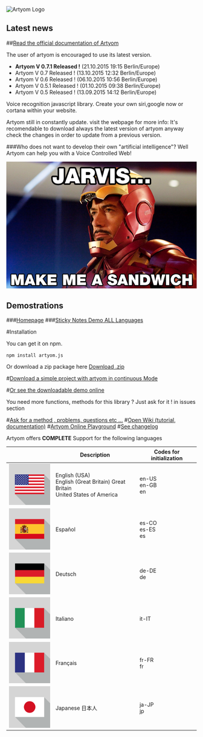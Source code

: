 ![Artyom Logo](https://raw.githubusercontent.com/sdkcarlos/artyom.js/master/src/images/artyomjs-logo.png)

## Latest news
##[Read the official documentation of Artyom](https://sdkcarlos.gitbooks.io/artyom/content/index.html)

The user of artyom is encouraged to use its latest version.

- **Artyom V 0.7.1 Released !** (21.10.2015 19:15 Berlin/Europe)
- Artyom V 0.7 Released ! (13.10.2015 12:32 Berlin/Europe)
- Artyom V 0.6 Released ! (06.10.2015 10:56 Berlin/Europe)
- Artyom V 0.5.1 Released ! (01.10.2015 09:38 Berlin/Europe)
- Artyom V 0.5 Released ! (13.09.2015 14:12 Berlin/Europe)

Voice recognition javascript library. Create your own siri,google now or cortana within your website.

Artyom still in constantly update.
visit the webpage for more info:
It's recomendable to download always the latest version of artyom anyway check the changes in order to update from a previous version.

###Who does not want to develop their own "artificial intelligence"? Well Artyom can help you with a Voice Controlled Web!

<p align="center">
  <img src="https://raw.githubusercontent.com/sdkcarlos/sdkcarlos.github.io/master/sites/artyom-resources/images/artyom_make_sandwich.jpg" alt="Artyom example use"/>
</p>

## Demostrations
###[Homepage](http://sdkcarlos.github.io/sites/artyom.html)
###[Sticky Notes Demo ALL Languages](https://sdkcarlos.github.io/demo-sites/artyom/artyom_sticky_notes.html)

#Installation
 
You can get it on npm.

```shell
npm install artyom.js
```
Or download a zip package here [Download .zip](https://github.com/sdkcarlos/artyom.js/raw/master/public/artyom-source.zip)

#[Download a simple project with artyom in continuous Mode](https://github.com/sdkcarlos/sdkcarlos.github.io/raw/master/demo-sites/artyom-continuous-demo.zip)


#[Or see the downloadable demo online](https://sdkcarlos.github.io/demo-sites/artyom-demo-continuous.html)

You need more functions, methods for this library ? Just ask for it ! in issues section


#[Ask for a method , problems, questions etc ...](https://github.com/sdkcarlos/artyom.js/issues)
#[Open Wiki (tutorial, documentation)](https://github.com/sdkcarlos/artyom.js/wiki)
#[Artyom Online Playground](https://sdkcarlos.github.io/sites/artyomplayground.html)
#[See changelog](https://sdkcarlos.gitbooks.io/artyom/content/chapters/official_changelog.html)
 
Artyom offers **COMPLETE** Support for the following languages 

| |Description |Codes for initialization|
------------- | ------------- | ------------- |
|<img src="https://raw.githubusercontent.com/sdkcarlos/sdkcarlos.github.io/master/sites/artyom-resources/images/flag-usa.png" alt="Supported language"/>| English (USA)<br/>English (Great Britain) Great Britain <br/> United States of America | en-US<br/>en-GB<br/>en |
|<img src="https://raw.githubusercontent.com/sdkcarlos/sdkcarlos.github.io/master/sites/artyom-resources/images/flag-spanish.png" alt="Supported language"/>| Español |es-CO<br/>es-ES<br/>es |
|<img src="https://raw.githubusercontent.com/sdkcarlos/sdkcarlos.github.io/master/sites/artyom-resources/images/flag-german.png" alt="Supported language"/>| Deutsch | de-DE<br/>de |
| <img src="https://raw.githubusercontent.com/sdkcarlos/sdkcarlos.github.io/master/sites/artyom-resources/images/flag-italy.png" alt="Supported language"/> | Italiano |it-IT |
| <img src="https://raw.githubusercontent.com/sdkcarlos/sdkcarlos.github.io/master/sites/artyom-resources/images/flag-france.png" alt="Supported language"/> | Français |fr-FR<br/>fr |
| <img src="https://raw.githubusercontent.com/sdkcarlos/sdkcarlos.github.io/master/sites/artyom-resources/images/flag-japan.png" alt="Supported language"/> | Japanese 日本人 | ja-JP<br/>jp |
